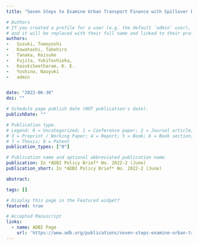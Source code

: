```yaml
---
title: "Seven Steps to Examine Urban Transport Finance with Spillover Effects from the Master Plan Stage"

# Authors
# If you created a profile for a user (e.g. the default `admin` user), write the username (folder name) here 
# and it will be replaced with their full name and linked to their profile.
authors:
- 	Suzuki, Tomoyoshi
- 	Kawahashi, Takehiro
- 	Tanaka, Keisuke
- 	Fujita, YukiYoshioka, 
- 	KazukiSeetharam, K. E.
- 	Yoshino, Naoyuki
- 	admin


date: "2022-06-30"
doi: ""

# Schedule page publish date (NOT publication's date).
publishDate: ""

# Publication type.
# Legend: 0 = Uncategorized; 1 = Conference paper; 2 = Journal article;
# 3 = Preprint / Working Paper; 4 = Report; 5 = Book; 6 = Book section;
# 7 = Thesis; 8 = Patent
publication_types: ["0"]

# Publication name and optional abbreviated publication name.
publication: In *ADBI Policy Brief* No. 2022-2 (June)
publication_short: In *ADBI Policy Brief* No. 2022-2 (June)

abstract: 

tags: []

# Display this page in the Featured widget?
featured: true

# Accepted Manuscript
links:
  - name: ADBI Page
    url: 'https://www.adb.org/publications/seven-steps-examine-urban-transport-finance-spillover-effects-master-plan-stage'
---
```

